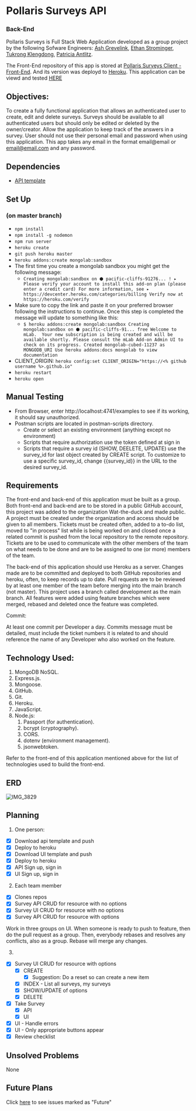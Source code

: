 # Pollaris Surveys API
### Back-End

Pollaris Surveys is Full Stack Web Application developed as a group project by the following Sofware Engineers:
[Ash Grevelink](https://github.com/hashbangash),
[Ethan Strominger](https://github.com/ethanstrominger),
[Tukrong Klengdong](https://github.com/tukrong),
[Patricia Antlitz](https://github.com/patybn3).

The Front-End repository of this app is stored at [Pollaris Surveys Client - Front-End](https://github.com/wat-the-duck/pollaris-surveys-client/tree/development).
And its version was deployd to [Heroku](https://mighty-retreat-69793.herokuapp.com/surveys).
This application can be viewd and tested [HERE](https://wat-the-duck.github.io/pollaris-surveys-client/)

## Objectives:

To create a fully functional application that allows an authenticated user to create, edit and delete surveys. Surveys should be available to all authenticated users but should only be edited or deleted by the owner/creator. Allow the application to keep track of the answers in a survey. User should not use their personal email and password when using this application. This app takes any email in the format email@email or email@email.com and any password.

## Dependencies

- [API template](https://git.generalassemb.ly/ga-wdi-boston/express-api-template)


## Set Up
### (on master branch)

- `npm install`
- `npm install -g nodemon`
- `npm run server`
- `heroku create`
- `git push heroku master`
- `heroku addons:create mongolab:sandbox`
- The first time you create a mongolab sandbox you might get the following message:
  - `Creating mongolab:sandbox on ⬢ pacific-cliffs-91276... !
 ▸    Please verify your account to install this add-on plan (please enter a credit card) For more information, see
 ▸    https://devcenter.heroku.com/categories/billing Verify now at https://heroku.com/verify`
- Make sure to copy the link and paste it on your preferred browser following the instructions to continue. Once this step is completed the message will update to something like this:
  - `$ heroku addons:create mongolab:sandbox
Creating mongolab:sandbox on ⬢ pacific-cliffs-91... free
Welcome to mLab.  Your new subscription is being created and will be available
shortly. Please consult the mLab Add-on Admin UI to check on its progress.
Created mongolab-cubed-11237 as MONGODB_URI
Use heroku addons:docs mongolab to view documentation`
- CLIENT_ORIGIN: `heroku config:set CLIENT_ORIGIN="https://<% github username %>.github.io"`
- `heroku restart`
- `heroku open`

## Manual Testing
- From Browser, enter http://localhost:4741/examples to see if its working, it should say unauthorized.
- Postman scripts are located in postman-scripts directory.
  - Create or select an existing environment (anything except no environment)
  - Scripts that require authorization use the token defined at sign in
  - Scripts that require a survey id (SHOW, DEELETE, UPDATE) use the survey_id for last object created by CREATE script.  To customize to use a specific survey_id, change {{survey_id}} in the URL to the desired survey_id.

## Requirements

  The front-end and back-end of this application must be built as a group. Both front-end and back-end are to be stored in a public GitHub account, this project was added to the organization Wat-the-duck and made public. A project must be created under the organization and access should be given to all members. Tickets must be created often, added to a to-do list, moved to "in process" list while is being worked on and closed once a related commit is pushed from the local repository to the remote repository. Tickets are to be used to communicate with the other members of the team on what needs to be done and are to be assigned to one (or more) members of the team.

  The back-end of this application should use Heroku as a server. Changes made are to be committed and deployed to both GitHub repositories and heroku, often, to keep records up to date. Pull requests are to be reviewed by at least one member of the team before merging into the main branch (not master). This project uses a branch called development as the main branch. All features were added using feature branches which were merged, rebased and deleted once the feature was completed.

  Commit:

  At least one commit per Developer a day. Commits message must be detailed, must include the ticket numbers it is related to and should reference the name of any Developer who also worked on the feature.

## Technology Used:

1. MongoDB NoSQL.
2. Express.js.
3. Mongoose.
4. GitHub.
5. Git.
6. Heroku.
7. JavaScript.
8. Node.js:
   1. Passport (for authentication).
   2. bcrypt (cryptography).
   3. CORS.
   4. dotenv (environment management).
   5. jsonwebtoken.

Refer to the front-end of this application mentioned above for the list of technologies used to build the front-end.

## ERD

![IMG_3829](https://user-images.githubusercontent.com/22508682/76443897-83c39300-6399-11ea-8003-48b68074fa80.jpg)

## Planning

1. One person:
  - [X] Download api template and push
  - [X] Deploy to heroku
  - [X] Download UI template and push
  - [X] Deploy to heroku
- [X] API Sign up, sign in
- [X] UI Sign up, sign in
2. Each team member
  - [X] Clones repos
- [X] Survey API CRUD for resource with no options
- [X] Survey UI CRUD for resource with no options
- [X] Survey API CRUD for resource with options

Work in three groups on UI.  When someone is ready to push to feature,
then do the pull request as a group.  Then, everybody rebases and
resolves any conflicts, also as a group.  Rebase will merge any changes.

3.
- [X] Survey UI CRUD for resource with options
    - [X] CREATE
        - [X] Suggestion: Do a reset so can create a new item
    - [X] INDEX - List all surveys, my surveys
    - [X] SHOW/UPDATE of options
    - [X] DELETE
- [X] Take Survey
    - [X] API
    - [X] UI
- [X] UI - Handle errors
- [X] UI - Only appropriate buttons appear
- [X] Review checklist

## Unsolved Problems

None

## Future Plans
Click [here](https://github.com/orgs/wat-the-duck/projects/1?card_filter_query=label%3Afuture) to see issues marked as "Future"
